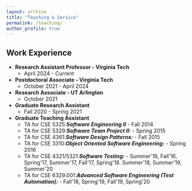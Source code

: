 ```yaml
---
layout: archive
title: "Teaching & Service"
permalink: /teaching/
author_profile: true
---
```


## Work Experience

* **Research Assistant Professor - Virginia Tech**
   *  April 2024 - Current 
* **Postdoctoral Associate - Virginia Tech**
    * October 2021 - April 2024
* **Research Associate - UT Arlington**
    * October 2021
* **Graduate Research Assistant**
    * Fall 2020 - Spring 2021
* **Graduate Teaching Assistant**
    * TA for CSE 5325:***Software Engineering II*** - Fall 2014
    * TA for CSE 5329:***Software Team Project II:*** - Spring 2015
    * TA for CSE 4361:***Software Design Patterns:*** - Fall 2015
    * TA for CSE 3310:***Object Oriented Software Engineering:*** -  Spring 2016
    * TA for CSE 4321/5321:***Software Testing:*** - Summer'16, Fall'16, Spring'17, Summer'17, Fall'17, Spring'18. Summer'18, Summer'19, Summer'20
    * TA for CSE 6329.001:***Advanced Software Engineering (Test Automation):*** - Fall'18, Spring'19, Fall'19, Spring'20
